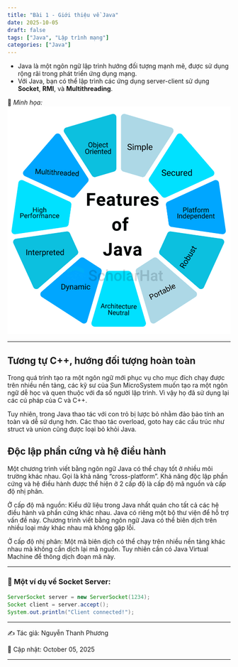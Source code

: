 ```yaml
---
title: "Bài 1 - Giới thiệu về Java"
date: 2025-10-05
draft: false
tags: ["Java", "Lập trình mạng"]
categories: ["Java"]
---
```


- Java là một ngôn ngữ lập trình hướng đối tượng mạnh mẽ, được sử dụng rộng rãi trong phát triển ứng dụng mạng.  
- Với Java, bạn có thể lập trình các ứng dụng server-client sử dụng **Socket**, **RMI**, và **Multithreading**.

📸 *Minh họa:*
![Features of Java](/images/dac-diem-cua-java.png)

---

## Tương tự C++, hướng đối tượng hoàn toàn
Trong quá trình tạo ra một ngôn ngữ mới phục vụ cho mục đích chạy được trên nhiều nền tảng, các kỹ sư của Sun MicroSystem muốn tạo ra một ngôn ngữ dễ học và quen thuộc với đa số người lập trình. Vì vậy họ đã sử dụng lại các cú pháp của C và C++.

Tuy nhiên, trong Java thao tác với con trỏ bị lược bỏ nhằm đảo bảo tính an toàn và dễ sử dụng hơn. Các thao tác overload, goto hay các cấu trúc như struct và union cũng được loại bỏ khỏi Java.

## Độc lập phần cứng và hệ điều hành
Một chương trình viết bằng ngôn ngữ Java có thể chạy tốt ở nhiều môi trường khác nhau. Gọi là khả năng “cross-platform”. Khả năng độc lập phần cứng và hệ điều hành được thể hiện ở 2 cấp độ là cấp độ mã nguồn và cấp độ nhị phân.

Ở cấp độ mã nguồn: Kiểu dữ liệu trong Java nhất quán cho tất cả các hệ điều hành và phần cứng khác nhau. Java có riêng một bộ thư viện để hỗ trợ vấn đề này. Chương trình viết bằng ngôn ngữ Java có thể biên dịch trên nhiều loại máy khác nhau mà không gặp lỗi.

Ở cấp độ nhị phân: Một mã biên dịch có thể chạy trên nhiều nền tảng khác nhau mà không cần dịch lại mã nguồn. Tuy nhiên cần có Java Virtual Machine để thông dịch đoạn mã này.

---

### 🧩 Một ví dụ về Socket Server:
```java
ServerSocket server = new ServerSocket(1234);
Socket client = server.accept();
System.out.println("Client connected!");
```

---
✍️ Tác giả: Nguyễn Thanh Phương

📅 Cập nhật: October 05, 2025

---